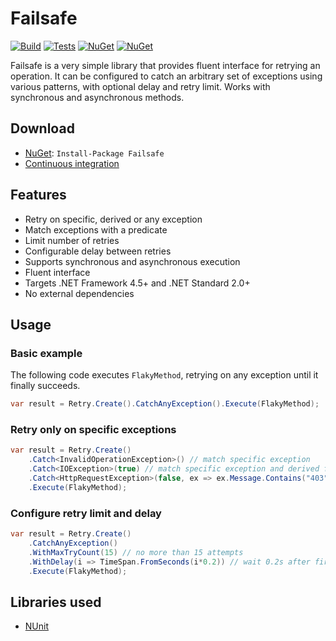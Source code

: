 # Failsafe

[![Build](https://img.shields.io/appveyor/ci/Tyrrrz/Failsafe/master.svg)](https://ci.appveyor.com/project/Tyrrrz/Failsafe)
[![Tests](https://img.shields.io/appveyor/tests/Tyrrrz/Failsafe/master.svg)](https://ci.appveyor.com/project/Tyrrrz/Failsafe)
[![NuGet](https://img.shields.io/nuget/v/Failsafe.svg)](https://nuget.org/packages/Failsafe)
[![NuGet](https://img.shields.io/nuget/dt/Failsafe.svg)](https://nuget.org/packages/Failsafe)

Failsafe is a very simple library that provides fluent interface for retrying an operation. It can be configured to catch an arbitrary set of exceptions using various patterns, with optional delay and retry limit. Works with synchronous and asynchronous methods.

## Download

- [NuGet](https://nuget.org/packages/Failsafe): `Install-Package Failsafe`
- [Continuous integration](https://ci.appveyor.com/project/Tyrrrz/Failsafe)

## Features

- Retry on specific, derived or any exception
- Match exceptions with a predicate
- Limit number of retries
- Configurable delay between retries
- Supports synchronous and asynchronous execution
- Fluent interface
- Targets .NET Framework 4.5+ and .NET Standard 2.0+
- No external dependencies

## Usage

### Basic example

The following code executes `FlakyMethod`, retrying on any exception until it finally succeeds.

```c#
var result = Retry.Create().CatchAnyException().Execute(FlakyMethod);
```

### Retry only on specific exceptions

```c#
var result = Retry.Create()
	.Catch<InvalidOperationException>() // match specific exception
	.Catch<IOException>(true) // match specific exception and derived from it
	.Catch<HttpRequestException>(false, ex => ex.Message.Contains("403")) // match specific exception and use predicate
	.Execute(FlakyMethod);
```

### Configure retry limit and delay

```c#
var result = Retry.Create()
	.CatchAnyException()
	.WithMaxTryCount(15) // no more than 15 attempts
	.WithDelay(i => TimeSpan.FromSeconds(i*0.2)) // wait 0.2s after first attempt, 0.4s after second, etc
	.Execute(FlakyMethod);
```

## Libraries used

- [NUnit](https://github.com/nunit/nunit)